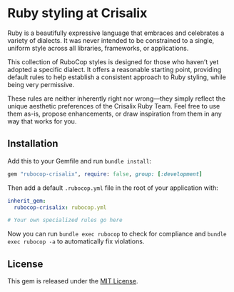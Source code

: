 # Ruby styling at Crisalix

Ruby is a beautifully expressive language that embraces and celebrates a variety of dialects. It was never intended to be constrained to a single, uniform style across all libraries, frameworks, or applications.

This collection of RuboCop styles is designed for those who haven’t yet adopted a specific dialect. It offers a reasonable starting point, providing default rules to help establish a consistent approach to Ruby styling, while being very permissive.

These rules are neither inherently right nor wrong—they simply reflect the unique aesthetic preferences of the Crisalix Ruby Team. Feel free to use them as-is, propose enhancements, or draw inspiration from them in any way that works for you.

## Installation

Add this to your Gemfile and run `bundle install`:

```ruby
gem "rubocop-crisalix", require: false, group: [:development]
```

Then add a default `.rubocop.yml` file in the root of your application with:

```yml
inherit_gem:
  rubocop-crisalix: rubocop.yml

# Your own specialized rules go here
```

Now you can run `bundle exec rubocop` to check for compliance and `bundle exec rubocop -a` to automatically fix violations.

## License

This gem is released under the [MIT License](https://opensource.org/license/mit/).
